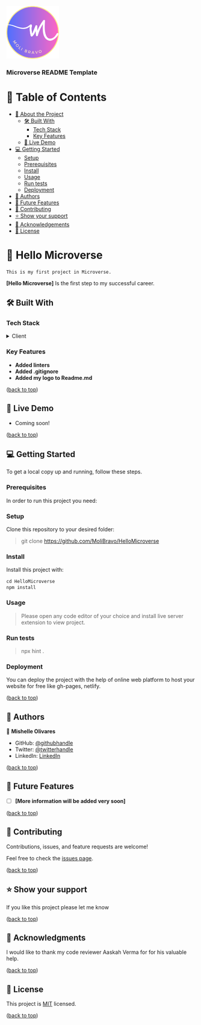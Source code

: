 <a name="readme-top"></a>

<div aling="center">
 
  <img src="MoliBravoLogo.png" alt="logo" width="140"  height="auto" />
  <br/>

  <h3><b>Microverse README Template</b></h3>

</div>

# 📗 Table of Contents

- [📖 About the Project](#about-project)
  - [🛠 Built With](#built-with)
    - [Tech Stack](#tech-stack)
    - [Key Features](#key-features)
  - [🚀 Live Demo](#live-demo)
- [💻 Getting Started](#getting-started)
  - [Setup](#setup)
  - [Prerequisites](#prerequisites)
  - [Install](#install)
  - [Usage](#usage)
  - [Run tests](#run-tests)
  - [Deployment](#deployment)
- [👥 Authors](#authors)
- [🔭 Future Features](#future-features)
- [🤝 Contributing](#contributing)
- [⭐️ Show your support](#support)
- [🙏 Acknowledgements](#acknowledgements)
- [📝 License](#license)

# 📖 Hello Microverse <a name="about-project"></a>

    This is my first project in Microverse.

**[Hello Microverse]** Is the first step to my successful career.

## 🛠 Built With <a name="built-with"></a>

### Tech Stack <a name="tech-stack"></a>

<details>
  <summary>Client</summary>
  <ul>
    <li>html</li>
    <li>css</li>
  </ul>
</details>

### Key Features <a name="key-features"></a>

- **Added linters**
- **Added .gitignore**
- **Added my logo to Readme.md**

<p aling="right">(<a href="#readme-top">back to top</a>)</p>

## 🚀 Live Demo <a name="live-demo"></a>

- Coming soon!

<p aling="right">(<a href="#readme-top">back to top</a>)</p>

## 💻 Getting Started <a name="getting-started"></a>

To get a local copy up and running, follow these steps.

### Prerequisites

In order to run this project you need:

### Setup

Clone this repository to your desired folder:

> git clone https://github.com/MoliBravo/HelloMicroverse

### Install

Install this project with:
 ```
 cd HelloMicroverse
 npm install
```
### Usage

> Please open any code editor of your choice and install live server extension to view project.

### Run tests

> npx hint .

### Deployment

You can deploy the project with the help of online web platform to host your website for free like gh-pages, netlify.

<p aling="right">(<a href="#readme-top">back to top</a>)</p>

## 👥 Authors <a name="authors"></a>

👤 **Mishelle Olivares**

- GitHub: [@githubhandle](https://github.com/MoliBravo)
- Twitter: [@twitterhandle](https://twitter.com/mishyolivares)
- LinkedIn: [LinkedIn](https://www.linkedin.com/in/mishelle-daniela-olivares-bravo-5b89b157/)

<p aling="right">(<a href="#readme-top">back to top</a>)</p>

## 🔭 Future Features <a name="future-features"></a>

- [ ] **[More information will be added very soon]**

<p aling="right">(<a href="#readme-top">back to top</a>)</p>

## 🤝 Contributing <a name="contributing"></a>

Contributions, issues, and feature requests are welcome!

Feel free to check the [issues page](../../issues/).

<p aling="right">(<a href="#readme-top">back to top</a>)</p>

## ⭐️ Show your support <a name="support"></a>

If you like this project please let me know

<p aling="right">(<a href="#readme-top">back to top</a>)</p>

## 🙏 Acknowledgments <a name="acknowledgements"></a>

I would like to thank my code reviewer Aaskah Verma for for his valuable help.

<p aling="right">(<a href="#readme-top">back to top</a>)</p>

## 📝 License <a name="license"></a>

This project is [MIT](./LICENSE) licensed.

<p aling="right">(<a href="#readme-top">back to top</a>)</p>